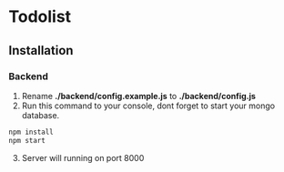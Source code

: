 # Todolist 

## Installation

### Backend
1. Rename **./backend/config.example.js** to **./backend/config.js**
2. Run this command to your console, dont forget to start your mongo database.
```bash 
npm install
npm start
```
3. Server will running on port 8000